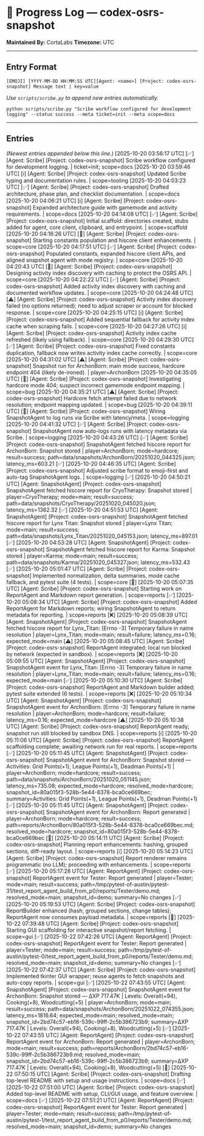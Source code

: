 # 📜 Progress Log — codex-osrs-snapshot
**Maintained By:** CortaLabs
**Timezone:** UTC

---

## Entry Format

```
[EMOJI] [YYYY-MM-DD HH:MM:SS UTC][Agent: <name>] [Project: codex-osrs-snapshot] Message text | key=value
```

*Use `scripts/scribe.py` to append new entries automatically.*
```
python scripts/scribe.py "Scribe workflow configured for development logging" --status success --meta ticket=init --meta scope=docs
```

---

## Entries

_(Newest entries appended below this line.)_
[2025-10-20 03:56:17 UTC] [✅] [Agent: Scribe] [Project: codex-osrs-snapshot] Scribe workflow configured for development logging. | ticket=init; scope=docs
[2025-10-20 03:59:46 UTC] [ℹ️] [Agent: Scribe] [Project: codex-osrs-snapshot] Updated Scribe typing and documentation rules. | scope=tooling
[2025-10-20 04:03:23 UTC] [✅] [Agent: Scribe] [Project: codex-osrs-snapshot] Drafted architecture, phase plan, and checklist documentation. | scope=docs
[2025-10-20 04:06:21 UTC] [ℹ️] [Agent: Scribe] [Project: codex-osrs-snapshot] Expanded architecture guide with gamemode and activity requirements. | scope=docs
[2025-10-20 04:14:08 UTC] [✅] [Agent: Scribe] [Project: codex-osrs-snapshot] Initial scaffold: directories created, stubs added for agent, core client, clipboard, and entrypoint. | scope=scaffold
[2025-10-20 04:16:26 UTC] [🧭] [Agent: Scribe] [Project: codex-osrs-snapshot] Starting constants population and hiscore client enhancements. | scope=core
[2025-10-20 04:17:51 UTC] [✅] [Agent: Scribe] [Project: codex-osrs-snapshot] Populated constants, expanded hiscore client APIs, and aligned snapshot agent with mode registry. | scope=core
[2025-10-20 04:20:43 UTC] [🧭] [Agent: Scribe] [Project: codex-osrs-snapshot] Designing activity index discovery with caching to protect the OSRS API. | scope=core
[2025-10-20 04:22:22 UTC] [✅] [Agent: Scribe] [Project: codex-osrs-snapshot] Added activity index discovery with caching and documented workflow updates. | scope=core
[2025-10-20 04:24:48 UTC] [⚠️] [Agent: Scribe] [Project: codex-osrs-snapshot] Activity index discovery failed (no options returned); need to adjust scraper or account for blocked response. | scope=core
[2025-10-20 04:25:15 UTC] [ℹ️] [Agent: Scribe] [Project: codex-osrs-snapshot] Added sequential fallback for activity index cache when scraping fails. | scope=core
[2025-10-20 04:27:26 UTC] [ℹ️] [Agent: Scribe] [Project: codex-osrs-snapshot] Activity index cache refreshed (likely using fallback). | scope=core
[2025-10-20 04:29:30 UTC] [✅] [Agent: Scribe] [Project: codex-osrs-snapshot] Fixed constants duplication, fallback now writes activity index cache correctly. | scope=core
[2025-10-20 04:31:02 UTC] [⚠️] [Agent: Scribe] [Project: codex-osrs-snapshot] Snapshot run for ArchonBorn: main mode success, hardcore endpoint 404 (likely de-ironed). | player=ArchonBorn
[2025-10-20 04:35:05 UTC] [🧭] [Agent: Scribe] [Project: codex-osrs-snapshot] Investigating hardcore mode 404; suspect incorrect gamemode endpoint mapping. | scope=bug
[2025-10-20 04:35:21 UTC] [⚠️] [Agent: Scribe] [Project: codex-osrs-snapshot] Hardcore fetch attempt failed due to network resolution; endpoint mapping updated. | scope=bug
[2025-10-20 04:39:11 UTC] [🧭] [Agent: Scribe] [Project: codex-osrs-snapshot] Wiring SnapshotAgent to log runs via Scribe with latency/meta. | scope=logging
[2025-10-20 04:41:32 UTC] [✅] [Agent: Scribe] [Project: codex-osrs-snapshot] SnapshotAgent now auto-logs runs with latency metadata via Scribe. | scope=logging
[2025-10-20 04:43:26 UTC] [✅] [Agent: Scribe] [Project: codex-osrs-snapshot] SnapshotAgent fetched hiscore report for ArchonBorn: Snapshot stored | player=ArchonBorn; mode=hardcore; result=success; path=data/snapshots/ArchonBorn/20251020_044325.json; latency_ms=603.21
[✅] [2025-10-20 04:46:35 UTC] [Agent: Scribe] [Project: codex-osrs-snapshot] Adjusted scribe format to emoji-first and auto-tag SnapshotAgent logs. | scope=logging
[✅] [2025-10-20 04:50:21 UTC] [Agent: SnapshotAgent] [Project: codex-osrs-snapshot] SnapshotAgent fetched hiscore report for CryoTherapy: Snapshot stored | player=CryoTherapy; mode=main; result=success; path=data/snapshots/CryoTherapy/20251020_045020.json; latency_ms=1362.32
[✅] [2025-10-20 04:51:53 UTC] [Agent: SnapshotAgent] [Project: codex-osrs-snapshot] SnapshotAgent fetched hiscore report for Lynx Titan: Snapshot stored | player=Lynx Titan; mode=main; result=success; path=data/snapshots/Lynx_Titan/20251020_045153.json; latency_ms=897.01
[✅] [2025-10-20 04:53:28 UTC] [Agent: SnapshotAgent] [Project: codex-osrs-snapshot] SnapshotAgent fetched hiscore report for Karma: Snapshot stored | player=Karma; mode=main; result=success; path=data/snapshots/Karma/20251020_045327.json; latency_ms=532.43
[✅] [2025-10-20 05:01:47 UTC] [Agent: Scribe] [Project: codex-osrs-snapshot] Implemented normalization, delta summaries, mode cache fallback, and pytest suite (4 tests). | scope=core
[🧭] [2025-10-20 05:07:35 UTC] [Agent: Scribe] [Project: codex-osrs-snapshot] Starting work on ReportAgent and Markdown report generation. | scope=reports
[✅] [2025-10-20 05:08:34 UTC] [Agent: Scribe] [Project: codex-osrs-snapshot] Added ReportAgent for Markdown reports; wiring SnapshotAgent to return metadata for reporting. | scope=reports
[❌] [2025-10-20 05:08:39 UTC] [Agent: SnapshotAgent] [Project: codex-osrs-snapshot] SnapshotAgent fetched hiscore report for Lynx_Titan: [Errno -3] Temporary failure in name resolution | player=Lynx_Titan; mode=main; result=failure; latency_ms=0.16; expected_mode=main
[⚠️] [2025-10-20 05:08:45 UTC] [Agent: Scribe] [Project: codex-osrs-snapshot] ReportAgent integrated; local run blocked by network (expected in sandbox). | scope=reports
[❌] [2025-10-20 05:09:55 UTC] [Agent: SnapshotAgent] [Project: codex-osrs-snapshot] SnapshotAgent event for Lynx_Titan: [Errno -3] Temporary failure in name resolution | player=Lynx_Titan; mode=main; result=failure; latency_ms=0.16; expected_mode=main
[✅] [2025-10-20 05:10:30 UTC] [Agent: Scribe] [Project: codex-osrs-snapshot] ReportAgent and Markdown builder added; pytest suite extended (6 tests). | scope=reports
[❌] [2025-10-20 05:10:34 UTC] [Agent: SnapshotAgent] [Project: codex-osrs-snapshot] SnapshotAgent event for ArchonBorn: [Errno -3] Temporary failure in name resolution | player=ArchonBorn; mode=hardcore; result=failure; latency_ms=0.16; expected_mode=hardcore
[⚠️] [2025-10-20 05:10:38 UTC] [Agent: Scribe] [Project: codex-osrs-snapshot] ReportAgent ready; snapshot run still blocked by sandbox DNS. | scope=reports
[ℹ️] [2025-10-20 05:11:06 UTC] [Agent: Scribe] [Project: codex-osrs-snapshot] ReportAgent scaffolding complete; awaiting network run for real reports. | scope=reports
[✅] [2025-10-20 05:11:45 UTC] [Agent: SnapshotAgent] [Project: codex-osrs-snapshot] SnapshotAgent event for ArchonBorn: Snapshot stored — Activities: Grid Points(+1), League Points(+1), Deadman Points(+1) | player=ArchonBorn; mode=hardcore; result=success; path=data/snapshots/ArchonBorn/20251020_051145.json; latency_ms=735.08; expected_mode=hardcore; resolved_mode=hardcore; snapshot_id=80a015f3-528b-5e44-8378-bca0ce669bec; summary=Activities: Grid Points(+1), League Points(+1), Deadman Points(+1)
[✅] [2025-10-20 05:11:45 UTC] [Agent: SnapshotAgent] [Project: codex-osrs-snapshot] SnapshotAgent event for ArchonBorn: Report generated | player=ArchonBorn; mode=hardcore; result=success; path=reports/ArchonBorn/80a015f3-528b-5e44-8378-bca0ce669bec.md; resolved_mode=hardcore; snapshot_id=80a015f3-528b-5e44-8378-bca0ce669bec
[🧭] [2025-10-20 05:14:11 UTC] [Agent: Scribe] [Project: codex-osrs-snapshot] Planning report enhancements: hashing, grouped sections, diff-ready layout. | scope=reports
[ℹ️] [2025-10-20 05:14:23 UTC] [Agent: Scribe] [Project: codex-osrs-snapshot] Report renderer remains programmatic (no LLM); proceeding with enhancements. | scope=reports
[✅] [2025-10-20 05:17:28 UTC] [Agent: ReportAgent] [Project: codex-osrs-snapshot] ReportAgent event for Tester: Report generated | player=Tester; mode=main; result=success; path=/tmp/pytest-of-austin/pytest-31/test_report_agent_build_from_p0/reports/Tester/demo.md; resolved_mode=main; snapshot_id=demo; summary=No changes
[✅] [2025-10-20 05:19:53 UTC] [Agent: Scribe] [Project: codex-osrs-snapshot] ReportBuilder enhanced (hash, grouped sections, change tables); ReportAgent now consumes payload metadata. | scope=reports
[🧭] [2025-10-22 07:39:48 UTC] [Agent: Scribe] [Project: codex-osrs-snapshot] Starting GUI scaffolding for interactive snapshot/report fetching. | scope=gui
[✅] [2025-10-22 07:42:26 UTC] [Agent: ReportAgent] [Project: codex-osrs-snapshot] ReportAgent event for Tester: Report generated | player=Tester; mode=main; result=success; path=/tmp/pytest-of-austin/pytest-0/test_report_agent_build_from_p0/reports/Tester/demo.md; resolved_mode=main; snapshot_id=demo; summary=No changes
[✅] [2025-10-22 07:42:37 UTC] [Agent: Scribe] [Project: codex-osrs-snapshot] Implemented tkinter GUI wrapper; reuse agents to fetch snapshots and auto-copy reports. | scope=gui
[✅] [2025-10-22 07:43:55 UTC] [Agent: SnapshotAgent] [Project: codex-osrs-snapshot] SnapshotAgent event for ArchonBorn: Snapshot stored — ΔXP 717.47K | Levels: Overall(+94), Cooking(+8), Woodcutting(+5) | player=ArchonBorn; mode=main; result=success; path=data/snapshots/ArchonBorn/20251022_074355.json; latency_ms=1816.64; expected_mode=main; resolved_mode=main; snapshot_id=2bd74c57-eb16-539c-99ff-2c5b386723b9; summary=ΔXP 717.47K | Levels: Overall(+94), Cooking(+8), Woodcutting(+5)
[✅] [2025-10-22 07:43:55 UTC] [Agent: ReportAgent] [Project: codex-osrs-snapshot] ReportAgent event for ArchonBorn: Report generated | player=ArchonBorn; mode=main; result=success; path=reports/ArchonBorn/2bd74c57-eb16-539c-99ff-2c5b386723b9.md; resolved_mode=main; snapshot_id=2bd74c57-eb16-539c-99ff-2c5b386723b9; summary=ΔXP 717.47K | Levels: Overall(+94), Cooking(+8), Woodcutting(+5)
[🧭] [2025-10-22 07:50:15 UTC] [Agent: Scribe] [Project: codex-osrs-snapshot] Drafting top-level README with setup and usage instructions. | scope=docs
[✅] [2025-10-22 07:51:00 UTC] [Agent: Scribe] [Project: codex-osrs-snapshot] Added top-level README with setup, CLI/GUI usage, and feature overview. | scope=docs
[✅] [2025-10-22 07:51:21 UTC] [Agent: ReportAgent] [Project: codex-osrs-snapshot] ReportAgent event for Tester: Report generated | player=Tester; mode=main; result=success; path=/tmp/pytest-of-austin/pytest-1/test_report_agent_build_from_p0/reports/Tester/demo.md; resolved_mode=main; snapshot_id=demo; summary=No changes
